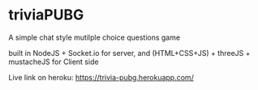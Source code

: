 # triviaPUBG

A simple chat style mutilple choice questions game

built in NodeJS + Socket.io for server, and (HTML+CSS+JS) + threeJS + mustacheJS for Client side

Live link on heroku: https://trivia-pubg.herokuapp.com/
